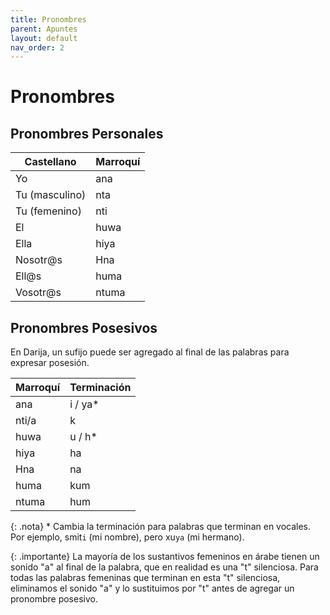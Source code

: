 ```yaml
---
title: Pronombres
parent: Apuntes
layout: default
nav_order: 2
---
```


# Pronombres

## Pronombres Personales

| Castellano     | Marroquí |
|----------------|----------|
| Yo             | ana      |
| Tu (masculino) | nta      |
| Tu (femenino)  | nti      |
| El             | huwa     |
| Ella           | hiya     |
| Nosotr@s       | Hna      |
| Ell@s          | huma     |
| Vosotr@s       | ntuma    |


## Pronombres Posesivos
En Darija, un sufijo puede ser agregado al final de las palabras para expresar posesión.

| Marroquí | Terminación |
|----------|-------------|
| ana      | i / ya*     |
| nti/a    | k           |
| huwa     | u / h*      |
| hiya     | ha          |
| Hna      | na          |
| huma     | kum         |
| ntuma    | hum         |

{: .nota}
\* Cambia la terminación para palabras que terminan en vocales. Por ejemplo, smit`i` (mi nombre), pero xu`ya` (mi hermano).


{: .importante}
La mayoría de los sustantivos femeninos en árabe tienen un sonido "a" al final de la palabra, que en realidad es una "t" silenciosa. Para todas las palabras femeninas que terminan en esta "t" silenciosa, eliminamos el sonido "a" y lo sustituimos por "t" antes de agregar un pronombre posesivo.
